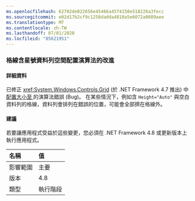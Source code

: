 ```yaml
---
ms.openlocfilehash: 62702de022656e45466a45f4150e518226a3fecc
ms.sourcegitcommit: e02d17b2cf9c1258dadda4810a5e6072a0089aee
ms.translationtype: MT
ms.contentlocale: zh-TW
ms.lasthandoff: 07/01/2020
ms.locfileid: "85621951"
---
```

### <a name="improvements-to-grid-star-rows-space-allocating-algorithm"></a>格線含星號資料列空間配置演算法的改進

#### <a name="details"></a>詳細資料

已修正 <xref:System.Windows.Controls.Grid> (於 .NET Framework 4.7 推出) 中[配置大小至 ](https://github.com/Microsoft/dotnet/blob/master/Documentation/compatibility/wpf-grid-allocation-of-space-to-star-columns.md) 的演算法錯誤 (Bug)。  在某些情況下，例如含 <code>Height=&quot;Auto&quot;</code> 與空白資料列的格線，資料列會排列在錯誤的位置，可能會全部擠在格線外。

#### <a name="suggestion"></a>建議

若要讓應用程式受益於這些變更，您必須在 .NET Framework 4.8 或更新版本上執行應用程式。

| 名稱    | 值       |
|:--------|:------------|
| 影響範圍   |主要|
|版本|4.8|
|類型|執行階段|
